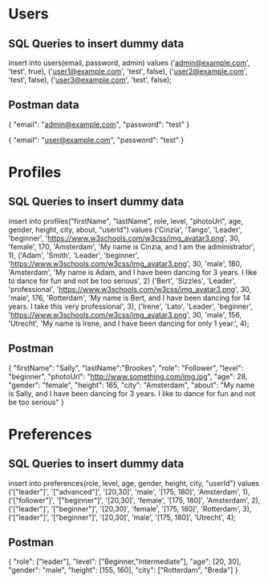 # Users

## SQL Queries to insert dummy data

insert into users(email, password, admin)
values
('admin@example.com', 'test', true),
('user1@example.com', 'test', false),
('user2@example.com', 'test', false),
('user3@example.com', 'test', false);

## Postman data

{
"email": "admin@example.com",
"password": "test"
}

{
"email": "user@example.com",
"password": "test"
}

# Profiles

## SQL Queries to insert dummy data

insert into profiles("firstName", "lastName", role, level, "photoUrl", age, gender, height, city, about, "userId")
values
('Cinzia', 'Tango', 'Leader', 'beginner', 'https://www.w3schools.com/w3css/img_avatar3.png', 30, 'female', 170, 'Amsterdam', 'My name is Cinzia, and I am the administrator', 1),
('Adam', 'Smith', 'Leader', 'beginner', 'https://www.w3schools.com/w3css/img_avatar3.png', 30, 'male', 180, 'Amsterdam', 'My name is Adam, and I have been dancing for 3 years. I like to dance for fun and not be too serious', 2)
('Bert', 'Sizzles', 'Leader', 'professional', 'https://www.w3schools.com/w3css/img_avatar3.png', 30, 'male', 176, 'Rotterdam', 'My name is Bert, and I have been dancing for 14 years. I take this very professional', 3),
('Irene', 'Lato', 'Leader', 'beginner', 'https://www.w3schools.com/w3css/img_avatar3.png', 30, 'male', 156, 'Utrecht', 'My name is Irene, and I have been dancing for only 1 year.', 4);

## Postman

{
"firstName": "Sally",
"lastName":"Brookes",
"role": "Follower",
"level": "beginner",
"photoUrl": "http://www.something.com/img.jpg",
"age": 28,
"gender": "female",
"height": 165,
"city": "Amsterdam",
"about": "My name is Sally, and I have been dancing for 3 years. I like to dance for fun and not be too serious"
}

# Preferences

## SQL Queries to insert dummy data

insert into preferences(role, level, age, gender, height, city, "userId")
values
('["leader"]', '["advanced"]', '[20,30]', 'male', '[175, 180]', 'Amsterdam', 1),
('["follower"]', '["beginner"]', '[20,30]', 'female', '[175, 180]', 'Amsterdam', 2),
('["leader"]', '["beginner"]', '[20,30]', 'female', '[175, 180]', 'Rotterdam', 3),
('["leader"]', '["beginner"]', '[20,30]', 'male', '[175, 180]', 'Utrecht', 4);

## Postman

{
"role": ["leader"],
"level": ["Beginner,"Intermediate"],
"age": [20, 30],
"gender": "male",
"height": [155, 160],
"city": ["Rotterdam", "Breda"]
}
